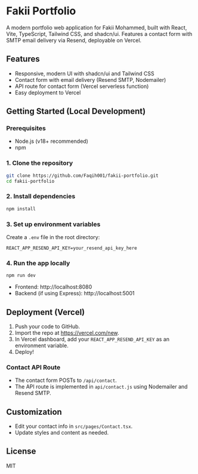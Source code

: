 
# Fakii Portfolio

A modern portfolio web application for Fakii Mohammed, built with React, Vite, TypeScript, Tailwind CSS, and shadcn/ui. Features a contact form with SMTP email delivery via Resend, deployable on Vercel.

## Features
- Responsive, modern UI with shadcn/ui and Tailwind CSS
- Contact form with email delivery (Resend SMTP, Nodemailer)
- API route for contact form (Vercel serverless function)
- Easy deployment to Vercel

## Getting Started (Local Development)

### Prerequisites
- Node.js (v18+ recommended)
- npm

### 1. Clone the repository
```bash
git clone https://github.com/Faqih001/fakii-portfolio.git
cd fakii-portfolio
```

### 2. Install dependencies
```bash
npm install
```

### 3. Set up environment variables
Create a `.env` file in the root directory:
```
REACT_APP_RESEND_API_KEY=your_resend_api_key_here
```

### 4. Run the app locally
```bash
npm run dev
```
- Frontend: http://localhost:8080
- Backend (if using Express): http://localhost:5001

## Deployment (Vercel)
1. Push your code to GitHub.
2. Import the repo at https://vercel.com/new.
3. In Vercel dashboard, add your `REACT_APP_RESEND_API_KEY` as an environment variable.
4. Deploy!

### Contact API Route
- The contact form POSTs to `/api/contact`.
- The API route is implemented in `api/contact.js` using Nodemailer and Resend SMTP.

## Customization
- Edit your contact info in `src/pages/Contact.tsx`.
- Update styles and content as needed.

## License
MIT
